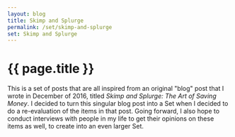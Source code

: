 ```yaml
---
layout: blog
title: Skimp and Splurge
permalink: /set/skimp-and-splurge
set: Skimp and Splurge
---
```


<h1>{{ page.title }}</h1>

This is a set of posts that are all inspired from an original "blog" post that I wrote in December of 2016, titled _Skimp and Splurge: The Art of Saving Money_. I decided to turn this singular blog post into a Set when I decided to do a re-evaluation of the items in that post. Going forward, I also hope to conduct interviews with people in my life to get their opinions on these items as well, to create into an even larger Set.
